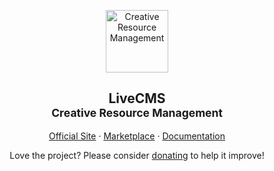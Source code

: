 <p align="center">
<img src="https://pics.paypal.com/00/s/MjYwN2JkNDYtZWY2Mi00NzI0LWI2YmQtMWQ5NTE5YjQ0MjI2/file.PNG" align="center" alt="Creative Resource Management" width="100px">
  <h2 align="center">LiveCMS<br><small>Creative Resource Management</small></h2>
  <p align="center">
    <a href="//livecms.online">Official Site</a>
    ·
    <a href="//livecms.online/marketplace">Marketplace</a>
    ·
    <a href="//demo.profiwm.com.ua/docs">Documentation</a>
  </p>
  <p align="center">Love the project? Please consider <a href="https://www.paypal.com/donate/?hosted_button_id=G7MCME73XBA5G">donating</a> to help it improve!</p>
</p>
